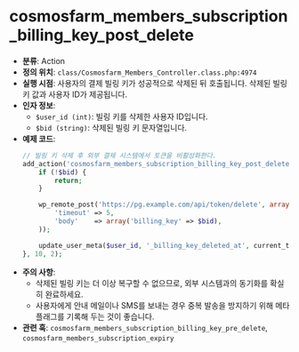 ﻿# cosmosfarm_members_subscription_billing_key_post_delete

- **분류**: Action
- **정의 위치**: `class/Cosmosfarm_Members_Controller.class.php:4974`
- **실행 시점**: 사용자의 결제 빌링 키가 성공적으로 삭제된 뒤 호출됩니다. 삭제된 빌링 키 값과 사용자 ID가 제공됩니다.
- **인자 정보**:
  - `$user_id (int)`: 빌링 키를 삭제한 사용자 ID입니다.
  - `$bid (string)`: 삭제된 빌링 키 문자열입니다.
- **예제 코드**:
  ```php
  // 빌링 키 삭제 후 외부 결제 시스템에서 토큰을 비활성화한다.
  add_action('cosmosfarm_members_subscription_billing_key_post_delete', function ($user_id, $bid) {
      if (!$bid) {
          return;
      }

      wp_remote_post('https://pg.example.com/api/token/delete', array(
          'timeout' => 5,
          'body'    => array('billing_key' => $bid),
      ));

      update_user_meta($user_id, '_billing_key_deleted_at', current_time('mysql'));
  }, 10, 2);
  ```
- **주의 사항**:
  - 삭제된 빌링 키는 더 이상 복구할 수 없으므로, 외부 시스템과의 동기화를 확실히 완료하세요.
  - 사용자에게 안내 메일이나 SMS를 보내는 경우 중복 발송을 방지하기 위해 메타 플래그를 기록해 두는 것이 좋습니다.
- **관련 훅**: `cosmosfarm_members_subscription_billing_key_pre_delete`, `cosmosfarm_members_subscription_expiry`
